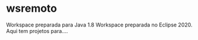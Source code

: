 # wsremoto
Workspace preparada para Java 1.8
Workspace preparada no Eclipse 2020.
Aqui tem projetos para....
